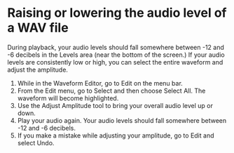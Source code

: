 # Raising or lowering the audio level of a WAV file

During playback, your audio levels should fall somewhere between -12 and -6 decibels in the Levels area (near the bottom of the screen.) If your audio levels are consistently low or high, you can select the entire waveform and adjust the amplitude.

1. While in the Waveform Editor, go to Edit on the menu bar.  
2. From the Edit menu, go to Select and then choose Select All. The waveform will become highlighted. 
3. Use the Adjust Amplitude tool to bring your overall audio level up or down. 
4. Play your audio again. Your audio levels should fall somewhere between -12 and -6 decibels. 
5. If you make a mistake while adjusting your amplitude, go to Edit and select Undo.